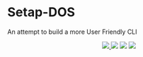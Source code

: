 # Setap-DOS
An attempt to build a more User Friendly CLI

<p align="center">
<a href="https://github.com/setapdede/Setap-DOS/releases" alt="Releases">
  <img src=https://img.shields.io/github/v/release/setapdede/Setap-DOS?include_prereleases>
</a>
<img src=https://img.shields.io/github/release-date-pre/setapdede/Setap-DOS>
<img src=https://img.shields.io/github/languages/top/setapdede/Setap-DOS>
<img src=https://img.shields.io/github/languages/code-size/setapdede/Setap-DOS>
</p>
